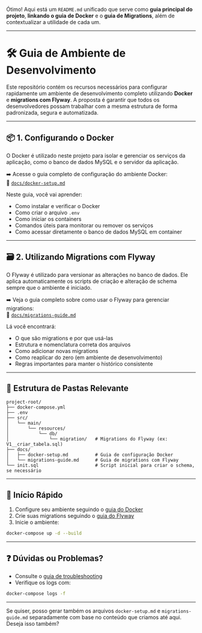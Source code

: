 Ótimo! Aqui está um `README.md` unificado que serve como **guia principal do projeto**, **linkando o guia de Docker** e o **guia de Migrations**, além de contextualizar a utilidade de cada um.

---

# 🛠️ Guia de Ambiente de Desenvolvimento

Este repositório contém os recursos necessários para configurar rapidamente um ambiente de desenvolvimento completo utilizando **Docker** e **migrations com Flyway**. A proposta é garantir que todos os desenvolvedores possam trabalhar com a mesma estrutura de forma padronizada, segura e automatizada.

---

## 📦 1. Configurando o Docker

O Docker é utilizado neste projeto para isolar e gerenciar os serviços da aplicação, como o banco de dados MySQL e o servidor da aplicação.

➡️ Acesse o guia completo de configuração do ambiente Docker:  
📄 [`docs/docker-setup.md`](./docker-setup.md)

Neste guia, você vai aprender:

- Como instalar e verificar o Docker
- Como criar o arquivo `.env`
- Como iniciar os containers
- Comandos úteis para monitorar ou remover os serviços
- Como acessar diretamente o banco de dados MySQL em container

---

## 🗃️ 2. Utilizando Migrations com Flyway

O Flyway é utilizado para versionar as alterações no banco de dados. Ele aplica automaticamente os scripts de criação e alteração de schema sempre que o ambiente é iniciado.

➡️ Veja o guia completo sobre como usar o Flyway para gerenciar migrations:  
📄 [`docs/migrations-guide.md`](./migrations-guide.md)

Lá você encontrará:

- O que são migrations e por que usá-las
- Estrutura e nomenclatura correta dos arquivos
- Como adicionar novas migrations
- Como reaplicar do zero (em ambiente de desenvolvimento)
- Regras importantes para manter o histórico consistente

---

## 📁 Estrutura de Pastas Relevante

```
project-root/
├── docker-compose.yml
├── .env
├── src/
│   └── main/
│       └── resources/
│           └── db/
│               └── migration/   # Migrations do Flyway (ex: V1__criar_tabela.sql)
├── docs/
│   ├── docker-setup.md          # Guia de configuração Docker
│   └── migrations-guide.md      # Guia de migrations com Flyway
└── init.sql                     # Script inicial para criar o schema, se necessário
```

---

## 🚀 Início Rápido

1. Configure seu ambiente seguindo o [guia do Docker](docs/docker-setup.md)
2. Crie suas migrations seguindo o [guia do Flyway](docs/migrations-guide.md)
3. Inicie o ambiente:

```bash
docker-compose up -d --build
```

---

## ❓ Dúvidas ou Problemas?

- Consulte o [guia de troubleshooting](docs/troubleshooting.md)
- Verifique os logs com:

```bash
docker-compose logs -f
```

---

Se quiser, posso gerar também os arquivos `docker-setup.md` e `migrations-guide.md` separadamente com base no conteúdo que criamos até aqui. Deseja isso também?